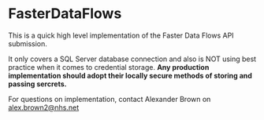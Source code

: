 # FasterDataFlows

This is a quick high level implementation of the Faster Data Flows API submission.

It only covers a SQL Server database connection and also is NOT using best practice when it comes to credential storage. **Any production implementation
should adopt their locally secure methods of storing and passing sercrets.**

For questions on implementation, contact Alexander Brown on alex.brown2@nhs.net
